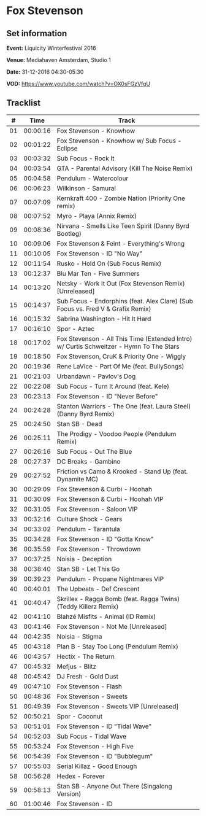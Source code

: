 # Fox Stevenson
## Set information
**Event:** Liquicity Winterfestival 2016

**Venue:** Mediahaven Amsterdam, Studio 1

**Date:** 31-12-2016 04:30-05:30

**VOD:** https://www.youtube.com/watch?v=OX0sFGzVfgU

## Tracklist
| \#  | Time     | Track                                                                                   |
| --- | -------- | --------------------------------------------------------------------------------------- |
| 01  | 00:00:16 | Fox Stevenson - Knowhow                                                                 |
| 02  | 00:01:22 | Fox Stevenson - Knowhow w/ Sub Focus - Eclipse                                          |
| 03  | 00:03:32 | Sub Focus - Rock It                                                                     |
| 04  | 00:03:54 | GTA - Parental Advisory (Kill The Noise Remix)                                          |
| 05  | 00:04:58 | Pendulum - Watercolour                                                                  |
| 06  | 00:06:23 | Wilkinson - Samurai                                                                     |
| 07  | 00:07:09 | Kernkraft 400 - Zombie Nation (Priority One remix)                                      |
| 08  | 00:07:52 | Myro - Playa (Annix Remix)                                                              |
| 09  | 00:08:36 | Nirvana - Smells Like Teen Spirit (Danny Byrd Bootleg)                                  |
| 10  | 00:09:06 | Fox Stevenson & Feint - Everything's Wrong                                              |
| 11  | 00:10:05 | Fox Stevenson - ID "No Way"                                                             |
| 12  | 00:11:54 | Rusko - Hold On (Sub Focus Remix)                                                       |
| 13  | 00:12:37 | Blu Mar Ten - Five Summers                                                              |
| 14  | 00:13:20 | Netsky - Work It Out (Fox Stevenson Remix) [Unreleased]                                 |
| 15  | 00:14:37 | Sub Focus - Endorphins (feat. Alex Clare) (Sub Focus vs. Fred V & Grafix Remix)         |
| 16  | 00:15:32 | Sabrina Washington - Hit It Hard                                                        |
| 17  | 00:16:10 | Spor - Aztec                                                                            |
| 18  | 00:17:02 | Fox Stevenson - All This Time (Extended Intro) w/ Curtis Schweitzer - Hymn To The Stars |
| 19  | 00:18:50 | Fox Stevenson, CruK & Priority One - Wiggly                                             |
| 20  | 00:19:36 | Rene LaVice - Part Of Me (feat. BullySongs)                                             |
| 21  | 00:21:03 | Urbandawn - Pavlov's Dog                                                                |
| 22  | 00:22:08 | Sub Focus - Turn It Around (feat. Kele)                                                 |
| 23  | 00:23:13 | Fox Stevenson - ID "Never Before"                                                       |
| 24  | 00:24:28 | Stanton Warriors - The One (feat. Laura Steel) (Danny Byrd Remix)                       |
| 25  | 00:24:50 | Stan SB - Dead                                                                          |
| 26  | 00:25:11 | The Prodigy - Voodoo People (Pendulum Remix)                                            |
| 27  | 00:26:16 | Sub Focus - Out The Blue                                                                |
| 28  | 00:27:37 | DC Breaks - Gambino                                                                     |
| 29  | 00:27:52 | Friction vs Camo & Krooked - Stand Up (feat. Dynamite MC)                               |
| 30  | 00:29:09 | Fox Stevenson & Curbi - Hoohah                                                          |
| 31  | 00:30:09 | Fox Stevenson & Curbi - Hoohah VIP                                                      |
| 32  | 00:31:05 | Fox Stevenson - Saloon VIP                                                              |
| 33  | 00:32:16 | Culture Shock - Gears                                                                   |
| 34  | 00:33:02 | Pendulum - Tarantula                                                                    |
| 35  | 00:34:28 | Fox Stevenson - ID "Gotta Know"                                                         |
| 36  | 00:35:59 | Fox Stevenson - Throwdown                                                               |
| 37  | 00:37:25 | Noisia - Deception                                                                      |
| 38  | 00:38:40 | Stan SB - Let This Go                                                                   |
| 39  | 00:39:23 | Pendulum - Propane Nightmares VIP                                                       |
| 40  | 00:40:01 | The Upbeats - Def Crescent                                                              |
| 41  | 00:40:47 | Skrillex - Ragga Bomb (feat. Ragga Twins) (Teddy Killerz Remix)                         |
| 42  | 00:41:10 | Blahzé Misfits - Animal (ID Remix)                                                      |
| 43  | 00:41:46 | Fox Stevenson - Not Me [Unreleased]                                                     |
| 44  | 00:42:35 | Noisia - Stigma                                                                         |
| 45  | 00:43:18 | Plan B - Stay Too Long (Pendulum Remix)                                                 |
| 46  | 00:43:57 | Hectix - The Return                                                                     |
| 47  | 00:45:32 | Mefjus - Blitz                                                                          |
| 48  | 00:45:42 | DJ Fresh - Gold Dust                                                                    |
| 49  | 00:47:10 | Fox Stevenson - Flash                                                                   |
| 50  | 00:48:36 | Fox Stevenson - Sweets                                                                  |
| 51  | 00:49:39 | Fox Stevenson - Sweets VIP [Unreleased]                                                 |
| 52  | 00:50:21 | Spor - Coconut                                                                          |
| 53  | 00:51:01 | Fox Stevenson - ID "Tidal Wave"                                                         |
| 54  | 00:52:03 | Sub Focus - Tidal Wave                                                                  |
| 55  | 00:53:24 | Fox Stevenson - High Five                                                               |
| 56  | 00:54:39 | Fox Stevenson - ID "Bubblegum"                                                          |
| 57  | 00:55:03 | Serial Killaz - Good Enough                                                             |
| 58  | 00:56:28 | Hedex - Forever                                                                         |
| 59  | 00:58:13 | Stan SB - Anyone Out There (Singalong Version)                                          |
| 60  | 01:00:46 | Fox Stevenson - ID                                                                      |
